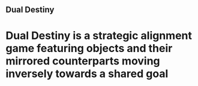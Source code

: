 ## Dual Destiny
# Dual Destiny is a strategic alignment game featuring objects and their mirrored counterparts moving inversely towards a shared goal
